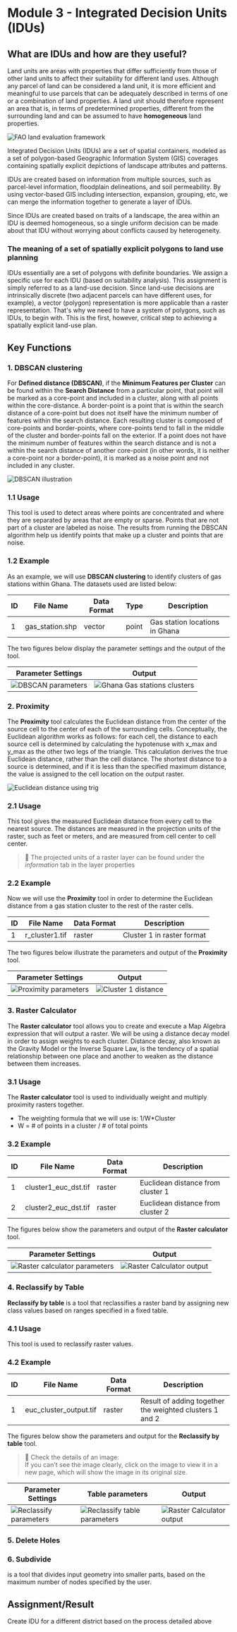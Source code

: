 # Module 3 - Integrated Decision Units (IDUs)

## What are IDUs and how are they useful?

Land units are areas with properties that differ sufficiently from those of
other land units to affect their suitability for different land uses.
Although any parcel of land can be considered a land unit, it is more efficient
and meaningful to use parcels that can be adequately described in terms of one
or a combination of land properties.
A land unit should therefore represent an area that is, in terms of
predetermined properties, different from the surrounding land and can be
assumed to have **homogeneous** land properties.

![FAO land evaluation framework](https://www.fao.org/3/U1980E/u1980e09.jpg)

Integrated Decision Units (IDUs) are a set of spatial containers, modeled as a set of polygon-based 
Geographic Information System (GIS) coverages containing spatially explicit depictions of landscape 
attributes and patterns.

IDUs are created based on information from multiple sources, such as parcel-level information, 
floodplain delineations, and soil permeability. By using vector-based GIS including intersection, 
expansion, grouping, etc, we can merge the information together to generate a layer of IDUs.

Since IDUs are created based on traits of a landscape, the area within an IDU is deemed homogeneous, 
so a single uniform decision can be made about that IDU without worrying about conflicts caused by heterogeneity.

### The meaning of a set of spatially explicit polygons to land use planning
IDUs essentially are a set of polygons with definite boundaries. 
We assign a specific use for each IDU (based on suitability analysis). This assignment is simply referred to
as a land-use decision. 
Since land-use decisions are intrinsically discrete (two adjacent parcels can have different uses, for example), 
a vector (polygon) representation is more applicable than a raster representation. That's why we need to 
have a system of polygons, such as IDUs, to begin with. This is the first, however, 
critical step to achieving a spatially explicit land-use plan.


## Key Functions
### 1. DBSCAN clustering
For **Defined distance (DBSCAN)**, if the **Minimum Features per Cluster** can be found within the 
**Search Distance** from a particular point, that point will be marked as a core-point and included 
in a cluster, along with all points within the core-distance. A border-point is a point that is 
within the search distance of a core-point but does not itself have the minimum number of features 
within the search distance. Each resulting cluster is composed of core-points and border-points, 
where core-points tend to fall in the middle of the cluster and border-points fall on the exterior. 
If a point does not have the minimum number of features within the search distance and is not a 
within the search distance of another core-point (in other words, it is neither a core-point nor 
a border-point), it is marked as a noise point and not included in any cluster.

![DBSCAN illustration](./pictures/DBSCANex.png)

### 1.1 Usage
This tool is used to detect areas where points are concentrated and where they are separated by
areas that are empty or sparse. Points that are not part of a cluster are labeled as noise.
The results from running the DBSCAN algorithm help us identify points that make up a cluster
and points that are noise.

### 1.2 Example
As an example, we will use **DBSCAN clustering** to identify clusters of gas stations within
Ghana. The datasets used are listed below:

| ID | File Name       | Data Format | Type  | Description                     |
|----|-----------------|-------------|-------|---------------------------------|
| 1  | gas_station.shp | vector      | point | Gas station locations in Ghana  |

The two figures below display the parameter settings and the output of the tool.

| Parameter Settings       | Output      |
| ------------------------ | ----------- |
| ![DBSCAN parameters](./pictures/DBSCANpmtrs.jpg)| ![Ghana Gas stations clusters](./pictures/GhanaGS_clus.png)|



### 2. Proximity
The **Proximity** tool calculates the Euclidean distance from the center of the source cell 
to the center of each of the surrounding cells. Conceptually, the Euclidean algorithm works 
as follows: for each cell, the distance to each source cell is determined by calculating 
the hypotenuse with x_max and y_max as the other two legs of the triangle. This calculation
derives the true Euclidean distance, rather than the cell distance. The shortest distance 
to a source is determined, and if it is less than the specified maximum distance, the 
value is assigned to the cell location on the output raster.


![Euclidean distance using trig](./pictures/EucDistEx2.gif)


### 2.1 Usage
This tool gives the measured Euclidean distance from every cell to the nearest source.
The distances are measured in the projection units of the raster, such as feet or meters,
and are measured from cell center to cell center.

>:pushpin: The projected units of a raster layer can be found under the _information_ tab
> in the layer properties

### 2.2 Example
Now we will use the **Proximity** tool in order to determine the Euclidean distance from 
a gas station cluster to the rest of the raster cells.

| ID | File Name      | Data Format | Description                |
|----|----------------|-------------|----------------------------|
| 1  | r_cluster1.tif | raster      | Cluster 1 in raster format |

The two figures below illustrate the parameters and output of the **Proximity** tool.

| Parameter Settings       | Output      |
| ------------------------ | ----------- |
| ![Proximity parameters](./pictures/ProximityPmtrs.jpg)| ![Cluster 1 distance](./pictures/ProximityRasEx.jpg)|



### 3. Raster Calculator
The **Raster calculator** tool allows you to create and execute a Map Algebra expression
that will output a raster. We will be using a distance decay model in order to assign
weights to each cluster. Distance decay, also known as the Gravity Model or the 
Inverse Square Law, is the tendency of a spatial relationship between one place and 
another to weaken as the distance between them increases.

### 3.1 Usage
The **Raster calculator** tool is used to individually weight and multiply proximity 
rasters together.
- The weighting formula that we will use is: 1/W*Cluster
- W = # of points in a cluster / # of total points


### 3.2 Example

| ID | File Name            | Data Format | Description                       |
|----|----------------------|-------------|-----------------------------------|
| 1  | cluster1_euc_dst.tif | raster      | Euclidean distance from cluster 1 |
| 2  | cluster2_euc_dst.tif | raster      | Euclidean distance from cluster 2 |

The figures below show the parameters and output of the **Raster calculator** tool.

| Parameter Settings       | Output      |
| ------------------------ | ----------- |
| ![Raster calculator parameters](./pictures/RastCalcPrmtrs.jpg)| ![Raster Calculator output](./pictures/RastCalcEx.jpg)|



### 4. Reclassify by Table 
**Reclassify by table** is a tool that reclassifies a raster band by assigning new class values based on
ranges specified in a fixed table.

### 4.1 Usage
This tool is used to reclassify raster values. 

### 4.2 Example

| ID | File Name              | Data Format | Description                                            |
|----|------------------------|-------------|--------------------------------------------------------|
| 1  | euc_cluster_output.tif | raster      | Result of adding together the weighted clusters 1 and 2|

The figures below show the parameters and output for the **Reclassify by table** tool.

> :pushpin: Check the details of an image:  
> If you can't see the image clearly, click on the image to view it in a
> new page, which will show the image in its original size.

| Parameter Settings       | Table parameters      | Output|
| ------------------------ | ----------- |--------|
| ![Reclassify parameters](./pictures/RclsfyP1.jpg) | ![Reclassify table parameters](./pictures/RclsfyP2.jpg)|![Raster Calculator output](./pictures/RclsfyEx.jpg)|


### 5. Delete Holes



### 6. Subdivide 
is a tool that divides input geometry into smaller parts, based on the maximum number of nodes specified by the user. 



## Assignment/Result
Create IDU for a different district based on the process detailed above